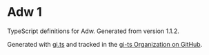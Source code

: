 # Adw 1

TypeScript definitions for Adw. Generated from version 1.1.2.

Generated with [gi.ts](https://gitlab.gnome.org/ewlsh/gi.ts) and tracked in the [gi-ts Organization on GitHub](https://github.com/gi-ts).
